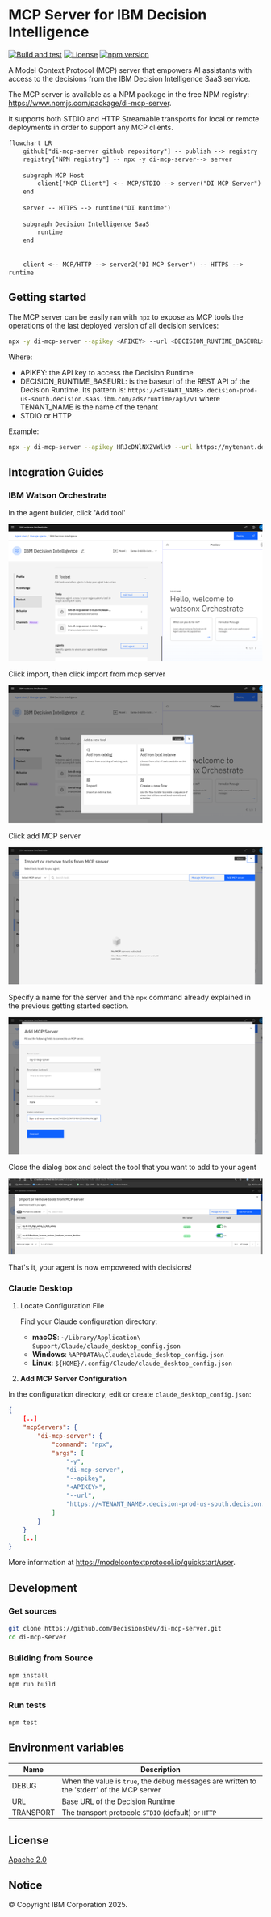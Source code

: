 # MCP Server for IBM Decision Intelligence

[![Build and test](https://github.com/DecisionsDev/di-mcp-server/actions/workflows/build.yml/badge.svg)](https://github.com/DecisionsDev/di-mcp-server/actions/workflows/build.yml) [![License](https://img.shields.io/badge/License-Apache%202.0-blue.svg)](LICENSE) [![npm version](https://badge.fury.io/js/di-mcp-server.svg)](https://www.npmjs.com/package/di-mcp-server)


A Model Context Protocol (MCP) server that empowers AI assistants with access to the decisions from the IBM Decision Intelligence SaaS service.

The MCP server is available as a NPM package in the free NPM registry: https://www.npmjs.com/package/di-mcp-server.

It supports both STDIO and HTTP Streamable transports for local or remote deployments in order to support any MCP clients.

```mermaid
flowchart LR
    github["di-mcp-server github repository"] -- publish --> registry
    registry["NPM registry"] -- npx -y di-mcp-server--> server

    subgraph MCP Host 
        client["MCP Client"] <-- MCP/STDIO --> server("DI MCP Server")
    end

    server -- HTTPS --> runtime("DI Runtime")

    subgraph Decision Intelligence SaaS
        runtime
    end


    client <-- MCP/HTTP --> server2("DI MCP Server") -- HTTPS --> runtime

```

## Getting started


The MCP server can be easily ran with `npx` to expose as MCP tools the operations of the last deployed version of all decision services:

```bash
npx -y di-mcp-server --apikey <APIKEY> --url <DECISION_RUNTIME_BASEURL> --transport <TRANSPORT>
```

Where:

- APIKEY: the API key to access the Decision Runtime
- DECISION_RUNTIME_BASEURL: is the baseurl of the REST API of the Decision Runtime. Its pattern is: `https://<TENANT_NAME>.decision-prod-us-south.decision.saas.ibm.com/ads/runtime/api/v1` where TENANT_NAME is the name of the tenant
- STDIO or HTTP


Example:

```bash
npx -y di-mcp-server --apikey HRJcDNlNXZVWlk9 --url https://mytenant.decision-prod-us-south.decision.saas.ibm.com/ads/runtime/api/v1
```

## Integration Guides

### IBM Watson Orchestrate

In the agent builder, click 'Add tool'

![](doc/wo1.png)

Click import, then click import from mcp server

![](doc/wo2.png)

Click add MCP server

![](doc/wo4.png)

Specify a name for the server and the `npx` command already explained in the previous getting started section.

![](doc/wo5.png)

Close the dialog box and select the tool that you want to add to your agent

![](doc/wo6.png)

That's it, your agent is now empowered with decisions!

### Claude Desktop

1. Locate Configuration File
   
   Find your Claude configuration directory:
   - **macOS**: `~/Library/Application\ Support/Claude/claude_desktop_config.json`
   - **Windows**: `%APPDATA%\Claude\claude_desktop_config.json`
   - **Linux**: `${HOME}/.config/Claude/claude_desktop_config.json`


2. **Add MCP Server Configuration**

In the configuration directory, edit or create `claude_desktop_config.json`:

```json
{
    [..]
    "mcpServers": {
        "di-mcp-server": {
            "command": "npx",
            "args": [
                "-y",
                "di-mcp-server",
                "--apikey",
                "<APIKEY>",
                "--url",
                "https://<TENANT_NAME>.decision-prod-us-south.decision.saas.ibm.com/ads/runtime/api/v1"
            ]
        }
    }
    [..]
}
```

More information at https://modelcontextprotocol.io/quickstart/user.

## Development

### Get sources

```bash
git clone https://github.com/DecisionsDev/di-mcp-server.git
cd di-mcp-server
```

### Building from Source

```bash
npm install
npm run build
```

### Run tests

```bash
npm test
```

## Environment variables

| Name      | Description                                                                                |
|-----------|--------------------------------------------------------------------------------------------|
| DEBUG     | When the value is `true`, the debug messages are written to the 'stderr' of the MCP server |
| URL       | Base URL of the Decision Runtime                                                           |
| TRANSPORT | The transport protocole `STDIO` (default) or `HTTP`                                        |

## License
[Apache 2.0](LICENSE)

## Notice

© Copyright IBM Corporation 2025.
